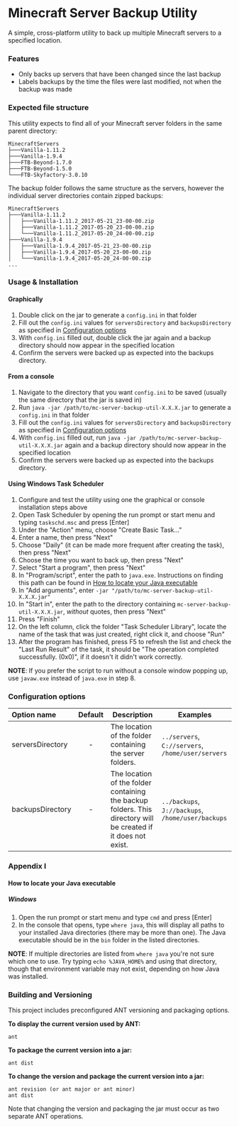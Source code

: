 # Minecraft Server Backup Utility
A simple, cross-platform utility to back up multiple Minecraft servers to a specified location.

### Features

- Only backs up servers that have been changed since the last backup
- Labels backups by the time the files were last modified, not when the backup was made

### Expected file structure

This utility expects to find all of your Minecraft server folders in the same parent directory:

```
MinecraftServers
├───Vanilla-1.11.2
├───Vanilla-1.9.4
├───FTB-Beyond-1.7.0
├───FTB-Beyond-1.5.0
└───FTB-Skyfactory-3.0.10
```

The backup folder follows the same structure as the servers, however the individual server directories contain zipped backups:

```
MinecraftServers
├───Vanilla-1.11.2
│   ├───Vanilla-1.11.2_2017-05-21_23-00-00.zip
│   ├───Vanilla-1.11.2_2017-05-20_23-00-00.zip
│   └───Vanilla-1.11.2_2017-05-20_24-00-00.zip
├───Vanilla-1.9.4
│   ├───Vanilla-1.9.4_2017-05-21_23-00-00.zip
│   ├───Vanilla-1.9.4_2017-05-20_23-00-00.zip
│   └───Vanilla-1.9.4_2017-05-20_24-00-00.zip
...
```

### Usage & Installation

#### Graphically

1. Double click on the jar to generate a `config.ini` in that folder
2. Fill out the `config.ini` values for `serversDirectory` and `backupsDirectory` as specified in [Configuration options](#configuration-options)
3. With `config.ini` filled out, double click the jar again and a backup directory should now appear in the specified location
4. Confirm the servers were backed up as expected into the backups directory.

#### From a console

1. Navigate to the directory that you want `config.ini` to be saved (usually the same directory that the jar is saved in)
2. Run `java -jar /path/to/mc-server-backup-util-X.X.X.jar` to generate a `config.ini` in that folder
3. Fill out the `config.ini` values for `serversDirectory` and `backupsDirectory` as specified in [Configuration options](#configuration-options)
4. With `config.ini` filled out, run `java -jar /path/to/mc-server-backup-util-X.X.X.jar` again and a backup directory should now appear in the specified location
5. Confirm the servers were backed up as expected into the backups directory.

#### Using Windows Task Scheduler

1. Configure and test the utility using one the graphical or console installation steps above
2. Open Task Scheduler by opening the run prompt or start menu and typing `taskschd.msc` and press [Enter]
3. Under the "Action" menu, choose "Create Basic Task..."
4. Enter a name, then press "Next"
5. Choose "Daily" (it can be made more frequent after creating the task), then press "Next"
6. Choose the time you want to back up, then press "Next"
7. Select "Start a program", then press "Next"
8. In "Program/script", enter the path to `java.exe`. Instructions on finding this path can be found in [How to locate your Java executable](#how-to-locate-your-java-executable)
9. In "Add arguments", enter `-jar "/path/to/mc-server-backup-util-X.X.X.jar"`
10. In "Start in", enter the path to the directory containing `mc-server-backup-util-X.X.X.jar`, *without* quotes, then press "Next"
11. Press "Finish"
12. On the left column, click the folder "Task Scheduler Library", locate the name of the task that was just created, right click it, and choose "Run"
13. After the program has finished, press F5 to refresh the list and check the "Last Run Result" of the task, it should be "The operation completed successfully. (0x0)", if it doesn't it didn't work correctly.

**NOTE**: If you prefer the script to run without a console window popping up, use `javaw.exe` instead of `java.exe` in step 8.

### Configuration options

| Option name      | Default   | Description                                                      | Examples |
|:-----------------|:---------:|------------------------------------------------------------------|----------|
| serversDirectory | -         | The location of the folder containing the server folders.        | `../servers`, `C://servers`, `/home/user/servers` |
| backupsDirectory | -         | The location of the folder containing the backup folders. This directory will be created if it does not exist. |  `../backups`, `J://backups`, `/home/user/backups` |

### Appendix I

#### How to locate your Java executable

##### Windows

1. Open the run prompt or start menu and type `cmd` and press [Enter]
2. In the console that opens, type `where java`, this will display all paths to your installed Java directories (there may be more than one). The Java executable should be in the `bin` folder in the listed directories.

**NOTE**: If multiple directories are listed from `where java` you're not sure which one to use. Try typing `echo %JAVA_HOME%` and using that directory, though that environment variable may not exist, depending on how Java was installed.

### Building and Versioning

This project includes preconfigured ANT versioning and packaging options.

**To display the current version used by ANT:**
```
ant
```

**To package the current version into a jar:**
```
ant dist
```

**To change the version and package the current version into a jar:**
```
ant revision (or ant major or ant minor)
ant dist
```
Note that changing the version and packaging the jar must occur as two separate ANT operations.
